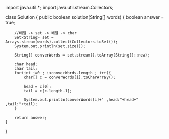 
import java.util.*;
import java.util.stream.Collectors;

class Solution {
    public boolean solution(String[] words) {
        boolean answer = true;
        
        //배열 -> set -> 배열 -> char
        Set<String> set = Arrays.stream(words).collect(Collectors.toSet());
        System.out.println(set.size());
        
        String[] converWords = set.stream().toArray(String[]::new);
        
        char head;
        char tail;
        for(int i=0 ; i<converWords.length ; i++){
            char[] c = converWords[i].toCharArray();
            
            head = c[0];
            tail = c[c.length-1];
            
            System.out.println(converWords[i]+" ,head:"+head+" ,tail:"+tail);
        }
        
        return answer;
    }
}